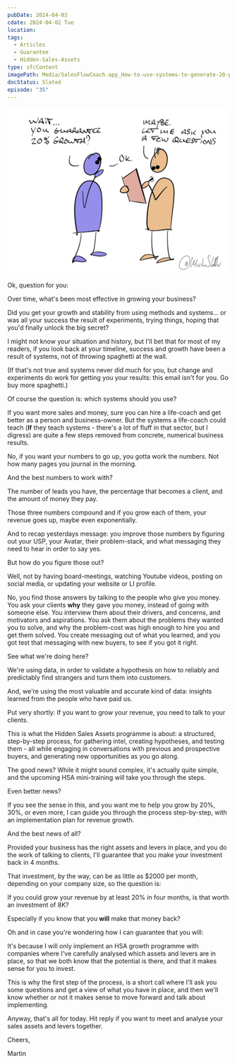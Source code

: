 ```yaml
---
pubDate: 2024-04-03
cdate: 2024-04-02 Tue
location: 
tags:
  - Articles
  - Guarantee
  - Hidden-Sales-Assets
type: sfcContent
imagePath: Media/SalesFlowCoach.app_How-to-use-systems-to-generate-20-percent-growth-or-more_MartinStellar.jpg
docStatus: Slated
episode: "35"
---
```


![](Media/SalesFlowCoach.app_How-to-use-systems-to-generate-20-percent-growth-or-more_MartinStellar.jpg)

Ok, question for you:

Over time, what's been most effective in growing your business?

Did you get your growth and stability from using methods and systems... or was all your success the result of experiments, trying things, hoping that you'd finally unlock the big secret?

I might not know your situation and history, but I'll bet that for most of my readers, if you look back at your timeline, success and growth have been a result of systems, not of throwing spaghetti at the wall.

(If that's not true and systems never did much for you, but change and experiments do work for getting you your results: this email isn't for you. Go buy more spaghetti.)

Of course the question is: which systems should you use?

If you want more sales and money, sure you can hire a life-coach and get better as a person and business-owner. But the systems a life-coach could teach (**If** they teach systems - there's a lot of fluff in that sector, but I digress) are quite a few steps removed from concrete, numerical business results.

No, if you want your numbers to go up, you gotta work the numbers. Not how many pages you journal in the morning.

And the best numbers to work with?

The number of leads you have, the percentage that becomes a client, and the amount of money they pay.

Those three numbers compound and if you grow each of them, your revenue goes up, maybe even exponentially.

And to recap yesterdays message: you improve those numbers by figuring out your USP, your Avatar, their problem-stack, and what messaging they need to hear in order to say yes.

But how do you figure those out?

Well, not by having board-meetings, watching Youtube videos, posting on social media, or updating your website or LI profile.

No, you find those answers by talking to the people who give you money. You ask your clients **why** they gave you money, instead of going with someone else. You interview them about their drivers, and concerns, and motivators and aspirations. You ask them about the problems they wanted you to solve, and why the problem-cost was high enough to hire you and get them solved. You create messaging out of what you learned, and you got test that messaging with new buyers, to see if you got it right.

See what we're doing here?

We're using data, in order to validate a hypothesis on how to reliably and predictably find strangers and turn them into customers.

And, we're using the most valuable and accurate kind of data: insights learned from the people who have paid us.

Put very shortly: If you want to grow your revenue, you need to talk to your clients.

This is what the Hidden Sales Assets programme is about: a structured, step-by-step process, for gathering intel, creating hypotheses, and testing them - all while engaging in conversations with previous and prospective buyers, and generating new opportunities as you go along.

The good news? While it might sound complex, it's actually quite simple, and the upcoming HSA mini-training will take you through the steps.

Even better news?

If you see the sense in this, and you want me to help you grow by 20%, 30%, or even more, I can guide you through the process step-by-step, with an implementation plan for revenue growth.

And the best news of all?

Provided your business has the right assets and levers in place, and you do the work of talking to clients, I'll guarantee that you make your investment back in 4 months.

That investment, by the way, can be as little as $2000 per month, depending on your company size, so the question is:

If you could grow your revenue by at least 20% in four months, is that worth an investment of 8K?

Especially if you know that you **will** make that money back?

Oh and in case you're wondering how I can guarantee that you will:

It's because I will only implement an HSA growth programme with companies where I've carefully analysed which assets and levers are in place, so that we both know that the potential is there, and that it makes sense for you to invest.

This is why the first step of the process, is a short call where I'll ask you some questions and get a view of what you have in place, and then we'll know whether or not it makes sense to move forward and talk about implementing.

Anyway, that's all for today. Hit reply if you want to meet and analyse your sales assets and levers together.

Cheers,

Martin
